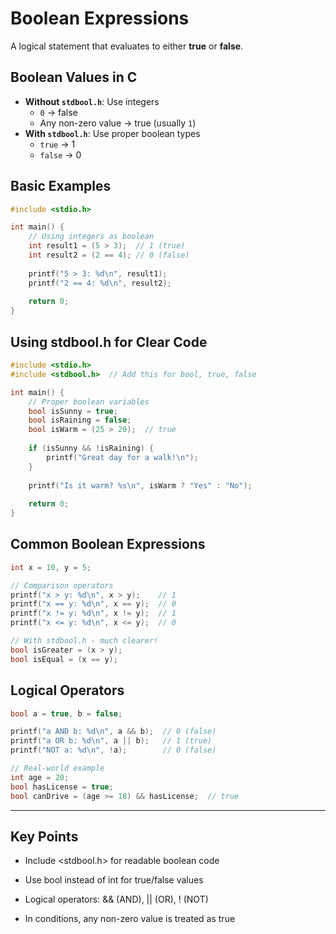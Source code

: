 # Boolean Expressions

A logical statement that evaluates to either **true** or **false**.

## Boolean Values in C

- **Without `stdbool.h`**: Use integers
  - `0` → false  
  - Any non-zero value → true (usually `1`)
- **With `stdbool.h`**: Use proper boolean types
  - `true` → 1
  - `false` → 0

## Basic Examples

```c
#include <stdio.h>

int main() {
    // Using integers as boolean
    int result1 = (5 > 3);  // 1 (true)
    int result2 = (2 == 4); // 0 (false)
    
    printf("5 > 3: %d\n", result1);
    printf("2 == 4: %d\n", result2);
    
    return 0;
}

```

## Using stdbool.h for Clear Code

```c
#include <stdio.h>
#include <stdbool.h>  // Add this for bool, true, false

int main() {
    // Proper boolean variables
    bool isSunny = true;
    bool isRaining = false;
    bool isWarm = (25 > 20);  // true
    
    if (isSunny && !isRaining) {
        printf("Great day for a walk!\n");
    }
    
    printf("Is it warm? %s\n", isWarm ? "Yes" : "No");
    
    return 0;
}

```

## Common Boolean Expressions

```c
int x = 10, y = 5;

// Comparison operators
printf("x > y: %d\n", x > y);    // 1
printf("x == y: %d\n", x == y);  // 0
printf("x != y: %d\n", x != y);  // 1
printf("x <= y: %d\n", x <= y);  // 0

// With stdbool.h - much clearer!
bool isGreater = (x > y);
bool isEqual = (x == y);

```

## Logical Operators

```c
bool a = true, b = false;

printf("a AND b: %d\n", a && b);  // 0 (false)
printf("a OR b: %d\n", a || b);   // 1 (true)
printf("NOT a: %d\n", !a);        // 0 (false)

// Real-world example
int age = 20;
bool hasLicense = true;
bool canDrive = (age >= 18) && hasLicense;  // true

```

---

## Key Points

- Include <stdbool.h> for readable boolean code

- Use bool instead of int for true/false values

- Logical operators: && (AND), || (OR), ! (NOT)

- In conditions, any non-zero value is treated as true